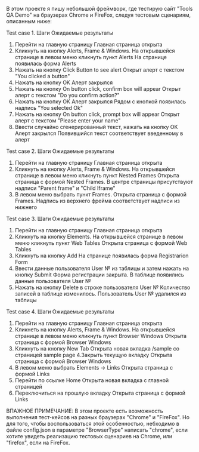 В этом проекте я пишу небольшой фреймворк, где тестирую сайт "Tools QA Demo" на браузерах Chrome и FireFox, следуя тестовым сценариям, описанным ниже:

Test case 1.
Шаги
Ожидаемые результаты
1. Перейти на главную страницу
Главная страница открыта
2. Кликнуть на кнопку Alerts, Frame & Windows.
На открывшейся странице в левом меню кликнуть пункт Alerts
На странице появилась форма Alerts
3. Нажать на кнопку Click Button to see alert
Открыт алерт с текстом "You clicked a button"
4. Нажать на кнопку OK
Алерт закрылся
5. Нажать на кнопку On button click, confirm box will appear
Открыт алерт с текстом "Do you confirm action?"
6. Нажать на кнопку OK
Алерт закрылся
Рядом с кнопкой появилась надпись "You selected Ok"
7. Нажать на кнопку On button click, prompt box will appear
Открыт алерт с текстом "Please enter your name"
8. Ввести случайно сгенерированный текст, нажать на кнопку OK
Алерт закрылся
Появившийся текст соответствует введенному в алерт

Test case 2.
Шаги
Ожидаемые результаты
1. Перейти на главную страницу
Главная страница открыта
2. Кликнуть на кнопку Alerts, Frame & Windows.
На открывшейся странице в левом меню кликнуть пункт Nested Frames
Открыта страница с формой Nested Frames. В центре страницы присутствуют надписи "Parent frame" и "Child Iframe"
3. В левом меню выбрать пункт Frames.
Открыта страница с формой Frames. Надпись из верхнего фрейма соответствует надписи из нижнего

Test case 3.
Шаги
Ожидаемые результаты
1. Перейти на главную страницу
Главная страница открыта
2. Кликнуть на кнопку Elements.
На открывшейся странице в левом меню кликнуть пункт Web Tables
Открыта страница с формой Web Tables
3. Кликнуть на кнопку Add
На странице появилась форма Registrarion Form
4. Ввести данные пользователя User № из таблицы и затем нажать на кнопку Submit
Форма регистрации закрыта.
В таблице появились данные пользователя User №
5. Нажать на кнопку Delete в строке пользователя User №
Количество записей в таблице изменилось.
Пользователь User № удалился из таблицы

Test case 4.
Шаги
Ожидаемые результаты
1. Перейти на главную страницу
Главная страница открыта
2. Кликнeть на кнопку Alerts, Frame & Windows.
На открывшейся странице в левом меню кликнуть пункт Browser Windows
Открыта страница с формой Browser Windows
3. Кликнуть на кнопку New Tab
Открыта новая вкладка /sample со страницей sample page
4.Закрыть текущую вкладку
Открыта страница с формой Browser Windows
5. В левом меню выбрать Elements → Links
Открыта страница с формой Links
6. Перейти по ссылке Home
Открыта новая вкладка с главной страницей
7. Переключиться на прошлую вкладку
Открыта страница с формой Links


ВПАЖНОЕ ПРИМЕЧАНИЕ: В этом проекте есть возможность выполнения тест-кейсов на разных браузерах "Chrome" и "FireFox". Но для того, чтобы воспользоваться этой особенностью, небходимо в файле config.json 
в параметре "BrowserType" написать "chrome", если хотите увидеть реализацию тестовых сценариев на Chrome, или "firefox", если на FireFox.
